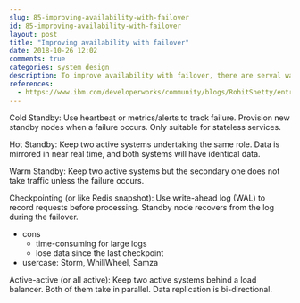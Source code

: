 ```yaml
---
slug: 85-improving-availability-with-failover
id: 85-improving-availability-with-failover
layout: post
title: "Improving availability with failover"
date: 2018-10-26 12:02
comments: true
categories: system design
description: To improve availability with failover, there are serval ways to achieve the goal such as cold standby, hot standby, warm standby, checkpointing and all active.
references:
  - https://www.ibm.com/developerworks/community/blogs/RohitShetty/entry/high_availability_cold_warm_hot
---
```


Cold Standby: Use heartbeat or metrics/alerts to track failure. Provision new standby nodes when a failure occurs. Only suitable for stateless services.

Hot Standby: Keep two active systems undertaking the same role. Data is mirrored in near real time, and both systems will have identical data.

Warm Standby: Keep two active systems but the secondary one does not take traffic unless the failure occurs.

Checkpointing (or like Redis snapshot): Use write-ahead log (WAL) to record requests before processing. Standby node recovers from the log during the failover.

* cons
  * time-consuming for large logs
  * lose data since the last checkpoint
* usercase: Storm, WhillWheel, Samza

Active-active (or all active): Keep two active systems behind a load balancer. Both of them take in parallel. Data replication is bi-directional.
